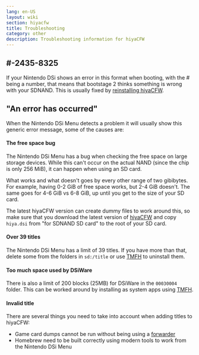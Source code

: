```yaml
---
lang: en-US
layout: wiki
section: hiyacfw
title: Troubleshooting
category: other
description: Troubleshooting information for hiyaCFW
---
```


## #-2435-8325
If your Nintendo DSi shows an error in this format when booting, with the # being a number, that means that bootstage 2 thinks something is wrong with your SDNAND. This is usually fixed by [reinstalling hiyaCFW](installing-hiyacfw).

## "An error has occurred"
When the Nintendo DSi Menu detects a problem it will usually show this generic error message, some of the causes are:

#### The free space bug
The Nintendo DSi Menu has a bug when checking the free space on large storage devices. While this can't occur on the actual NAND (since the chip is only 256 MiB), it can happen when using an SD card.

What works and what doesn't goes by every other range of two gibibytes. For example, having 0-2 GiB of free space works, but 2-4 GiB doesn't. The same goes for 4-6 GiB vs 6-8 GiB, up until you get to the size of your SD card.

The latest hiyaCFW version can create dummy files to work around this, so make sure that you download the latest version of [hiyaCFW](https://github.com/RocketRobz/hiyaCFW/releases/latest/download/hiyaCFW.7z) and copy `hiya.dsi` from "for SDNAND SD card" to the root of your SD card.

#### Over 39 titles
The Nintendo DSi Menu has a limit of 39 titles. If you have more than that, delete some from the folders in `sd:/title` or use [TMFH](https://github.com/JeffRuLz/TMFH/releases/latest) to uninstall them.

#### Too much space used by DSiWare
There is also a limit of 200 blocks (25MB) for DSiWare in the `00030004` folder. This can be worked around by installing as system apps using [TMFH](https://github.com/JeffRuLz/TMFH/releases/latest).

#### Invalid title
There are several things you need to take into account when adding titles to hiyaCFW:
- Game card dumps cannot be run without being using a [forwarder](forwarders)
- Homebrew need to be built correctly using modern tools to work from the Nintendo DSi Menu
